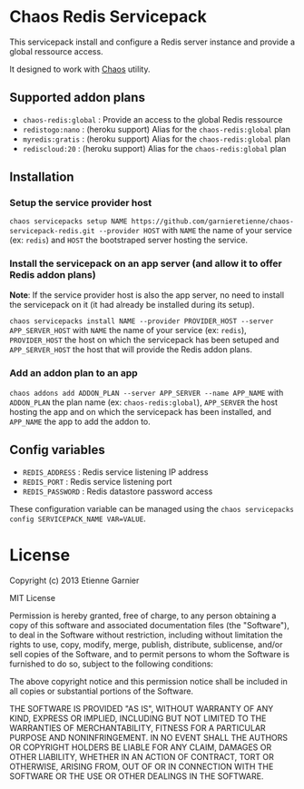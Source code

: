 # Chaos Redis Servicepack

This servicepack install and configure a Redis server instance and provide a global ressource access.

It designed to work with [Chaos](https://github.com/garnieretienne/chaos) utility.

## Supported addon plans

* `chaos-redis:global` : Provide an access to the global Redis ressource
* `redistogo:nano`     : (heroku support) Alias for the `chaos-redis:global` plan
* `myredis:gratis`     : (heroku support) Alias for the `chaos-redis:global` plan
* `rediscloud:20`      : (heroku support) Alias for the `chaos-redis:global` plan

## Installation

### Setup the service provider host

`chaos servicepacks setup NAME https://github.com/garnieretienne/chaos-servicepack-redis.git --provider HOST` with `NAME` the name of your service (ex: `redis`) and `HOST` the bootstraped server hosting the service.

### Install the servicepack on an app server (and allow it to offer Redis addon plans)

**Note**: If the service provider host is also the app server, no need to install the servicepack on it (it had already be installed during its setup).

`chaos servicepacks install NAME --provider PROVIDER_HOST --server APP_SERVER_HOST` with `NAME` the name of your service (ex: `redis`), `PROVIDER_HOST` the host on which the servicepack has been setuped and `APP_SERVER_HOST` the host that will provide the Redis addon plans.

### Add an addon plan to an app

`chaos addons add ADDON_PLAN --server APP_SERVER --name APP_NAME` with `ADDON_PLAN` the plan name (ex: `chaos-redis:global`), `APP_SERVER` the host hosting the app and on which the servicepack has been installed, and `APP_NAME` the app to add the addon to.

## Config variables

* `REDIS_ADDRESS`  : Redis service listening IP address
* `REDIS_PORT`     : Redis service listening port
* `REDIS_PASSWORD` : Redis datastore password access

These configuration variable can be managed using the `chaos servicepacks config SERVICEPACK_NAME VAR=VALUE`.

# License

Copyright (c) 2013 Etienne Garnier

MIT License

Permission is hereby granted, free of charge, to any person obtaining
a copy of this software and associated documentation files (the
"Software"), to deal in the Software without restriction, including
without limitation the rights to use, copy, modify, merge, publish,
distribute, sublicense, and/or sell copies of the Software, and to
permit persons to whom the Software is furnished to do so, subject to
the following conditions:

The above copyright notice and this permission notice shall be
included in all copies or substantial portions of the Software.

THE SOFTWARE IS PROVIDED "AS IS", WITHOUT WARRANTY OF ANY KIND,
EXPRESS OR IMPLIED, INCLUDING BUT NOT LIMITED TO THE WARRANTIES OF
MERCHANTABILITY, FITNESS FOR A PARTICULAR PURPOSE AND
NONINFRINGEMENT. IN NO EVENT SHALL THE AUTHORS OR COPYRIGHT HOLDERS BE
LIABLE FOR ANY CLAIM, DAMAGES OR OTHER LIABILITY, WHETHER IN AN ACTION
OF CONTRACT, TORT OR OTHERWISE, ARISING FROM, OUT OF OR IN CONNECTION
WITH THE SOFTWARE OR THE USE OR OTHER DEALINGS IN THE SOFTWARE.